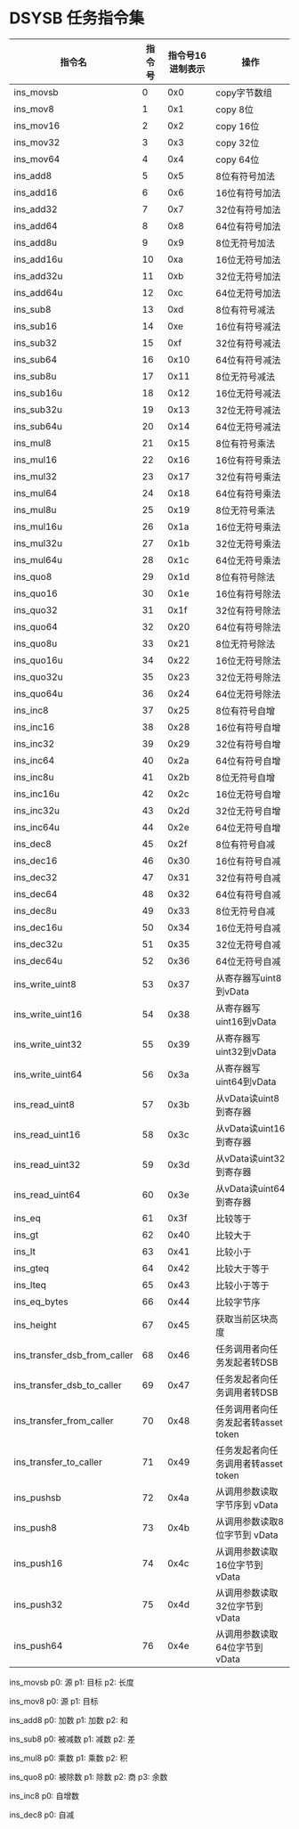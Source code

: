 # DSYSB 任务指令集

| 指令名 | 指令号 | 指令号16进制表示 | 操作 |
| --- | --- | --- | --- |
| ins_movsb | 0 | 0x0 | copy字节数组 | 
| ins_mov8 | 1 | 0x1 | copy 8位 |
| ins_mov16 | 2 | 0x2 | copy 16位 |
| ins_mov32 | 3 | 0x3 | copy 32位 |
| ins_mov64 | 4 | 0x4 | copy 64位 |
| ins_add8 | 5 | 0x5 | 8位有符号加法 |
| ins_add16 | 6 | 0x6 | 16位有符号加法 |
| ins_add32 | 7 | 0x7 | 32位有符号加法 |
| ins_add64 | 8 | 0x8 | 64位有符号加法 |
| ins_add8u | 9 | 0x9 | 8位无符号加法 |
| ins_add16u | 10 | 0xa | 16位无符号加法 |
| ins_add32u | 11 | 0xb | 32位无符号加法 |
| ins_add64u | 12 | 0xc | 64位无符号加法 |
| ins_sub8 | 13 | 0xd | 8位有符号减法 |
| ins_sub16 | 14 | 0xe | 16位有符号减法 |
| ins_sub32 | 15 | 0xf | 32位有符号减法 |
| ins_sub64 | 16 | 0x10 | 64位有符号减法 |
| ins_sub8u | 17 | 0x11 | 8位无符号减法 |
| ins_sub16u | 18 | 0x12 | 16位无符号减法 |
| ins_sub32u | 19 | 0x13 | 32位无符号减法 |
| ins_sub64u | 20 | 0x14 | 64位无符号减法 |
| ins_mul8 | 21 | 0x15 | 8位有符号乘法 |
| ins_mul16 | 22 | 0x16 | 16位有符号乘法 |
| ins_mul32 | 23 | 0x17 | 32位有符号乘法 |
| ins_mul64 | 24 | 0x18 | 64位有符号乘法 |
| ins_mul8u | 25 | 0x19 | 8位无符号乘法 |
| ins_mul16u | 26 | 0x1a | 16位无符号乘法 |
| ins_mul32u | 27 | 0x1b | 32位无符号乘法 |
| ins_mul64u | 28 | 0x1c | 64位无符号乘法 |
| ins_quo8 | 29 | 0x1d | 8位有符号除法 |
| ins_quo16 | 30 | 0x1e | 16位有符号除法 |
| ins_quo32 | 31 | 0x1f | 32位有符号除法 |
| ins_quo64 | 32 | 0x20 | 64位有符号除法 |
| ins_quo8u | 33 | 0x21 | 8位无符号除法 |
| ins_quo16u | 34 | 0x22 | 16位无符号除法 |
| ins_quo32u | 35 | 0x23 | 32位无符号除法 |
| ins_quo64u | 36 | 0x24 | 64位无符号除法 |
| ins_inc8 | 37 | 0x25 | 8位有符号自增 |
| ins_inc16 | 38 | 0x28 | 16位有符号自增 |
| ins_inc32 | 39 | 0x29 | 32位有符号自增 |
| ins_inc64 | 40 | 0x2a | 64位有符号自增 |
| ins_inc8u | 41 | 0x2b | 8位无符号自增 |
| ins_inc16u | 42 | 0x2c | 16位无符号自增 |
| ins_inc32u | 43 | 0x2d | 32位无符号自增 |
| ins_inc64u | 44 | 0x2e | 64位无符号自增 |
| ins_dec8 | 45 | 0x2f | 8位有符号自减 |
| ins_dec16 | 46 | 0x30 | 16位有符号自减 |
| ins_dec32 | 47 | 0x31 | 32位有符号自减 |
| ins_dec64 | 48 | 0x32 | 64位有符号自减 |
| ins_dec8u | 49 | 0x33 | 8位无符号自减 |
| ins_dec16u | 50 | 0x34 | 16位无符号自减 |
| ins_dec32u | 51 | 0x35 | 32位无符号自减 |
| ins_dec64u | 52 | 0x36 | 64位无符号自减 |
| ins_write_uint8 | 53 | 0x37 | 从寄存器写uint8到vData |
| ins_write_uint16 | 54 | 0x38 | 从寄存器写uint16到vData |
| ins_write_uint32 | 55 | 0x39 | 从寄存器写uint32到vData |
| ins_write_uint64 | 56 | 0x3a | 从寄存器写uint64到vData |
| ins_read_uint8 | 57 | 0x3b | 从vData读uint8到寄存器 |
| ins_read_uint16 | 58 | 0x3c | 从vData读uint16到寄存器 |
| ins_read_uint32 | 59 | 0x3d | 从vData读uint32到寄存器 |
| ins_read_uint64 | 60 | 0x3e | 从vData读uint64到寄存器 |
| ins_eq | 61 | 0x3f | 比较等于 |
| ins_gt | 62 | 0x40 | 比较大于 |
| ins_lt | 63 | 0x41 | 比较小于 |
| ins_gteq | 64 | 0x42 | 比较大于等于 |
| ins_lteq | 65 | 0x43 | 比较小于等于 |
| ins_eq_bytes | 66 | 0x44 | 比较字节序 |
| ins_height | 67 | 0x45 | 获取当前区块高度 |
| ins_transfer_dsb_from_caller | 68 | 0x46 | 任务调用者向任务发起者转DSB |
| ins_transfer_dsb_to_caller | 69 | 0x47 | 任务发起者向任务调用者转DSB |
| ins_transfer_from_caller | 70 | 0x48 | 任务调用者向任务发起者转asset token |
| ins_transfer_to_caller | 71 | 0x49 | 任务发起者向任务调用者转asset token |
| ins_pushsb | 72 | 0x4a | 从调用参数读取字节序到 vData |
| ins_push8 | 73 | 0x4b | 从调用参数读取8位字节到 vData |
| ins_push16 | 74 | 0x4c | 从调用参数读取16位字节到 vData |
| ins_push32 | 75 | 0x4d | 从调用参数读取32位字节到 vData |
| ins_push64 | 76 | 0x4e | 从调用参数读取64位字节到 vData |

ins_movsb
p0: 源
p1: 目标
p2: 长度

ins_mov8
p0: 源
p1: 目标

ins_add8
p0: 加数
p1: 加数
p2: 和

ins_sub8
p0: 被减数
p1: 减数
p2: 差

ins_mul8
p0: 乘数
p1: 乘数
p2: 积

ins_quo8
p0: 被除数
p1: 除数
p2: 商
p3: 余数

ins_inc8
p0: 自增数

ins_dec8
p0: 自减
